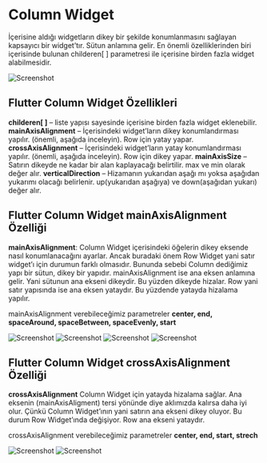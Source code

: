 # Column Widget
İçerisine aldığı widgetların dikey bir şekilde konumlanmasını sağlayan kapsayıcı bir widget’tır. Sütun anlamına gelir. En önemli özelliklerinden biri içerisinde bulunan childeren[ ] parametresi ile içerisine birden fazla widget alabilmesidir.

![Screenshot](images/column1.PNG)

## Flutter Column Widget Özellikleri
**childeren[ ]**  – liste yapısı sayesinde içerisine birden fazla widget eklenebilir.
**mainAxisAlignment** – İçerisindeki widget’ların dikey konumlandırması yapılır. (önemli, aşağıda inceleyin). Row için yatay yapar.
**crossAxisAlignment** – İçerisindeki widget’ların yatay konumlandırması yapılır. (önemli, aşağıda inceleyin). Row için dikey yapar.
**mainAxisSize** – Satırın dikeyde ne kadar bir alan kaplayacağı belirtilir. max ve min olarak değer alır.
**verticalDirection** – Hizamanın yukarıdan aşağı mı yoksa aşağıdan yukarımı olacağı belirlenir. up(yukarıdan aşağıya) ve down(aşağıdan yukarı) değer alır.

## Flutter Column Widget mainAxisAlignment Özelliği
**mainAxisAlignment**: Column Widget içerisindeki öğelerin dikey eksende nasıl konumlanacağını ayarlar. Ancak buradaki önem Row Widget yani satır widget’ı için durumun farklı olmasıdır. Bununda sebebi Column dediğimiz yapı bir sütun, dikey bir yapıdır. mainAxisAlignment ise ana eksen anlamına gelir. Yani sütunun ana ekseni dikeydir. Bu yüzden dikeyde hizalar. Row yani satır yapısında ise ana eksen yataydır. Bu yüzdende yatayda hizalama yapılır.

mainAxisAlignment verebileceğimiz parametreler
**center, end, spaceAround, spaceBetween, spaceEvenly, start**

![Screenshot](images/column2.PNG)
![Screenshot](images/column3.PNG)
![Screenshot](images/column4.PNG)
![Screenshot](images/column5.PNG)

## Flutter Column Widget crossAxisAlignment Özelliği

**crossAxisAlignment** Column Widget için yatayda hizalama sağlar. Ana eksenin (mainAxisAligment) tersi yönünde diye aklımızda kalırsa daha iyi olur. Çünkü Column Widget’ının yani satırın ana ekseni dikey oluyor. Bu durum Row Widget’ında değişiyor. Row ana ekseni yataydır.

crossAxisAlignment verebileceğimiz parametreler
**center, end, start, strech**

![Screenshot](images/column6.PNG)
![Screenshot](images/column7.PNG)
